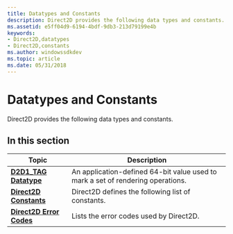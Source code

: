 ```yaml
---
title: Datatypes and Constants
description: Direct2D provides the following data types and constants.
ms.assetid: e5ff04d9-6194-4bdf-9db3-213d79199e4b
keywords:
- Direct2D,datatypes
- Direct2D,constants
ms.author: windowssdkdev
ms.topic: article
ms.date: 05/31/2018
---
```


# Datatypes and Constants

Direct2D provides the following data types and constants.

## In this section



| Topic                                                           | Description                                                                                 |
|-----------------------------------------------------------------|---------------------------------------------------------------------------------------------|
| [**D2D1\_TAG Datatype**](d2d1-tag.md)<br/>               | An application-defined 64-bit value used to mark a set of rendering operations. <br/> |
| [**Direct2D Constants**](direct2d-constants.md)<br/>     | Direct2D defines the following list of constants.<br/>                                |
| [**Direct2D Error Codes**](direct2d-error-codes.md)<br/> | Lists the error codes used by Direct2D.<br/>                                          |



 

 

 





